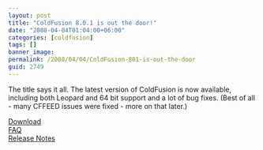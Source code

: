 ```yaml
---
layout: post
title: "ColdFusion 8.0.1 is out the door!"
date: "2008-04-04T01:04:00+06:00"
categories: [coldfusion]
tags: []
banner_image: 
permalink: /2008/04/04/ColdFusion-801-is-out-the-door
guid: 2749
---
```


The title says it all. The latest version of ColdFusion is now available, including both Leopard and 64 bit support and a lot of bug fixes. (Best of all - many CFFEED issues were fixed - more on that later.)

<a href="http://www.adobe.com/support/coldfusion/downloads_updates.html">Download</a><br>
<a href="http://kb.adobe.com/selfservice/viewContent.do?externalId=kb403277&sliceId=1">FAQ</a><br />
<a href="http://www.adobe.com/go/coldfusion8_update1_releasenotes">Release Notes</a><br/>